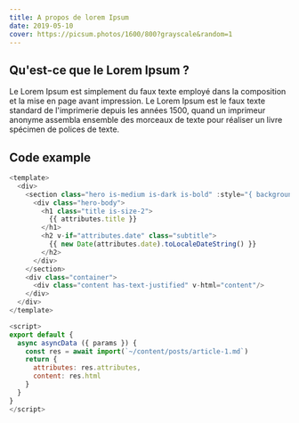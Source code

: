 ```yaml
---
title: A propos de lorem Ipsum
date: 2019-05-10
cover: https://picsum.photos/1600/800?grayscale&random=1
---
```


## Qu'est-ce que le Lorem Ipsum ?

Le Lorem Ipsum est simplement du faux texte employé dans la composition et la mise en page avant impression. Le Lorem Ipsum est le faux texte standard de l'imprimerie depuis les années 1500, quand un imprimeur anonyme assembla ensemble des morceaux de texte pour réaliser un livre spécimen de polices de texte.

## Code example

```js
<template>
  <div>
    <section class="hero is-medium is-dark is-bold" :style="{ background: 'url('+ attributes.cover +')' }">
      <div class="hero-body">
        <h1 class="title is-size-2">
          {{ attributes.title }}
        </h1>
        <h2 v-if="attributes.date" class="subtitle">
          {{ new Date(attributes.date).toLocaleDateString() }}
        </h2>
      </div>
    </section>
    <div class="container">
      <div class="content has-text-justified" v-html="content"/>
    </div>
  </div>
</template>

<script>
export default {
  async asyncData ({ params }) {
    const res = await import(`~/content/posts/article-1.md`)
    return {
      attributes: res.attributes,
      content: res.html
    }
  }
}
</script>
```
